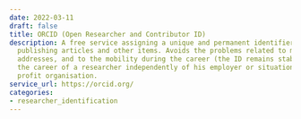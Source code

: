 ```yaml
---
date: 2022-03-11
draft: false
title: ORCID (Open Researcher and Contributor ID)
description: A free service assigning a unique and permanent identifier to researchers
  publishing articles and other items. Avoids the problems related to multiple email
  addresses, and to the mobility during the career (the ID remains stable all along
  the career of a researcher independently of his employer or situation). Not for
  profit organisation.
service_url: https://orcid.org/
categories:
- researcher_identification
---
```



